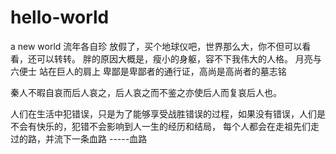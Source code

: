 # hello-world
a new world
流年各自珍
放假了，买个地球仪吧，世界那么大，你不但可以看看，还可以转转。
胖的原因大概是，瘦小的身躯，容不下我伟大的人格。
月亮与六便士
站在巨人的肩上
卑鄙是卑鄙者的通行证，高尚是高尚者的墓志铭

秦人不暇自哀而后人哀之，后人哀之而不鉴之亦使后人而复哀后人也。


人们在生活中犯错误，只是为了能够享受战胜错误的过程，如果没有错误，人们是不会有快乐的，犯错不会影响到人一生的经历和结局，
每个人都会在走祖先们走过的路，并流下一条血路     -----血路